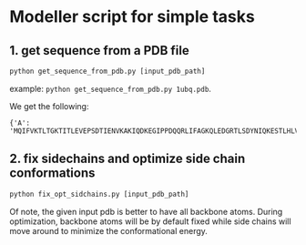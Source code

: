 # Modeller script for simple tasks

## 1. get sequence from a PDB file

```python
python get_sequence_from_pdb.py [input_pdb_path]
```
example: `python get_sequence_from_pdb.py 1ubq.pdb`.

We get the following:

```text
{'A': 'MQIFVKTLTGKTITLEVEPSDTIENVKAKIQDKEGIPPDQQRLIFAGKQLEDGRTLSDYNIQKESTLHLVLRLRGG'}`
```

## 2. fix sidechains and optimize side chain conformations

```python
python fix_opt_sidchains.py [input_pdb_path]
```

Of note, the given input pdb is better to have all backbone atoms. During optimization, backbone atoms will be by default fixed while side chains will move around to minimize the conformational energy.
